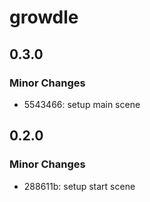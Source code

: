 # growdle

## 0.3.0

### Minor Changes

- 5543466: setup main scene

## 0.2.0

### Minor Changes

- 288611b: setup start scene
